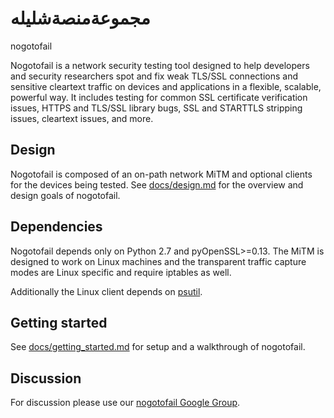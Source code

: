 # مجموعةمنصةشليله 

nogotofail


Nogotofail is a network security testing tool designed to help developers and
security researchers spot and fix weak TLS/SSL connections and sensitive
cleartext traffic on devices and applications in a flexible, scalable, powerful way.
It includes testing for common SSL certificate verification issues, HTTPS and TLS/SSL
library bugs, SSL and STARTTLS stripping issues, cleartext issues, and more.

## Design
Nogotofail is composed of an on-path network MiTM and optional clients for the devices being tested.
See [docs/design.md](docs/design.md) for the overview and design goals of nogotofail.

## Dependencies
Nogotofail depends only on Python 2.7 and pyOpenSSL>=0.13. The MiTM is designed to work on Linux
machines and the transparent traffic capture modes are Linux specific and require iptables as well.

Additionally the Linux client depends on [psutil](https://pypi.python.org/pypi/psutil).

## Getting started
See [docs/getting_started.md](docs/getting_started.md) for setup and a walkthrough of nogotofail.

## Discussion
For discussion please use our [nogotofail Google Group](https://groups.google.com/forum/#!forum/nogotofail).
